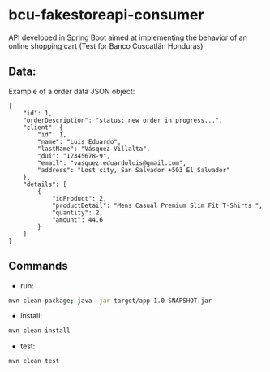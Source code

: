 # bcu-fakestoreapi-consumer
API developed in Spring Boot aimed at implementing the behavior of an online shopping cart (Test for Banco Cuscatlán Honduras)

## Data:
Example of a order data JSON object:
```
{
    "id": 1,
    "orderDescription": "status: new order in progress...",
    "client": {
        "id": 1,
        "name": "Luis Eduardo",
        "lastName": "Vásquez Villalta",
        "dui": "12345678-9",
        "email": "vasquez.eduardoluis@gmail.com",
        "address": "Lost city, San Salvador +503 El Salvador"
    },
    "details": [
        {
            "idProduct": 2,
            "productDetail": "Mens Casual Premium Slim Fit T-Shirts ",
            "quantity": 2,
            "amount": 44.6
        }
    ]
}
```


## Commands
- run:
```bash
mvn clean package; java -jar target/app-1.0-SNAPSHOT.jar
```
- install:
```bash
mvn clean install
```
- test:
```bash
mvn clean test
```
